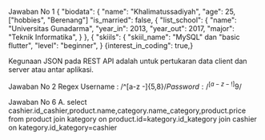 Jawaban No 1
{
"biodata": {
          "name": "Khalimatussadiyah",
          "age": 25,
          ["hobbies", "Berenang"]
          "is_married": false,
{
"list_school": {
              "name": "Universitas Gunadarma",
              "year_in": 2013,
              "year_out": 2017,
              "major": "Teknik Informatika",
}
},
{ "skiils": {
            "skiil_name": "MySQL" dan "basic flutter",
            "level": "beginner",
 }
 {interest_in_coding": true,}
 
 Kegunaan JSON pada REST API adalah untuk pertukaran data client dan server atau antar aplikasi.
 
 Jawaban No 2
 Regex
 Username : /^[a-z -]{5,8}$/
 Password : /^[a-z-!]{9}$/

Jawaban No 6
A. select cashier.id_cashier,product.name,category.name_category,product.price from product join kategory on product.id=kategory.id_kategory join cashier on kategory.id_kategory=cashier
